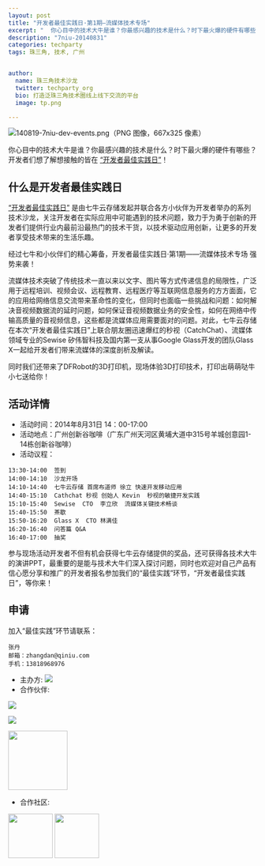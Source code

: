 ```yaml
---
layout: post
title: "开发者最佳实践日·第1期—流媒体技术专场"
excerpt: "  你心目中的技术大牛是谁？你最感兴趣的技术是什么？时下最火爆的硬件有哪些？开发者们想了解想接触的皆在“开发者最佳实践日”!“开发者最佳实践日”是由七牛云存储发起并联合各方小伙伴为开发者举办的系列技术沙龙，关注开发者在实际应用中可能遇到的技术问题，致力于为勇于创新的开发者们提供行业内最前沿最热门的技术干货，以技术驱动应用创新，让更多的开发者享受技术带来的生活乐趣。  "
description: "7niu-20140831"
categories: techparty
tags: 珠三角, 技术, 广州


author:
  name: 珠三角技术沙龙
  twitter: techparty_org
  bio: 打造泛珠三角技术圈线上线下交流的平台
  image: tp.png

---
```


![140819-7niu-dev-events.png（PNG 图像，667x325 像素）](http://zoomq.qiniudn.com/techparty.org/snap/140819-7niu-dev-events.png)

你心目中的技术大牛是谁？你最感兴趣的技术是什么？时下最火爆的硬件有哪些？开发者们想了解想接触的皆在
[“开发者最佳实践日”](http://qiniu-1.eventdove.com/mobile/5977)！

## 什么是开发者最佳实践日

[“开发者最佳实践日”](http://qiniu-1.eventdove.com/mobile/5977)
是由七牛云存储发起并联合各方小伙伴为开发者举办的系列技术沙龙，关注开发者在实际应用中可能遇到的技术问题，致力于为勇于创新的开发者们提供行业内最前沿最热门的技术干货，以技术驱动应用创新，让更多的开发者享受技术带来的生活乐趣。

经过七牛和小伙伴们的精心筹备，开发者最佳实践日·第1期——流媒体技术专场 强势来袭！

流媒体技术突破了传统技术一直以来以文字、图片等方式传递信息的局限性，广泛用于远程培训、视频会议、远程教育、远程医疗等互联网信息服务的方方面面，它的应用给网络信息交流带来革命性的变化，但同时也面临一些挑战和问题：如何解决音视频数据流的延时问题，如何保证音视频数据业务的安全性，如何在网络中传输高质量的音视频信息，这些都是流媒体应用需要面对的问题。对此，七牛云存储在本次“开发者最佳实践日”上联合朋友圈迅速爆红的秒视（CatchChat）、流媒体领域专业的Sewise 矽伟智科技及国内第一支从事Google Glass开发的团队Glass X一起给开发者们带来流媒体的深度剖析及解读。

同时我们还带来了DFRobot的3D打印机，现场体验3D打印技术，打印出萌萌哒牛小七送给你！

## 活动详情

- 活动时间：2014年8月31日 14：00-17:00
- 活动地点：广州创新谷咖啡（广东广州天河区黄埔大道中315号羊城创意园1-14栋创新谷咖啡）
- 活动议程：

```
13:30-14:00  签到
14:00-14:10  沙龙开场
14:10-14:40  七牛云存储 首席布道师 徐立 快速开发移动应用
14:40-15:10  Cathchat 秒视 创始人 Kevin  秒视的敏捷开发实践
15:10-15:40  Sewise  CTO  李立欣  流媒体关键技术畅谈
15:40-15:50  茶歇
15:50-16:20  Glass X  CTO 林满佳 
16:20-16:40  问答篇 Q&A
16:40-17:00  抽奖
```

参与现场活动开发者不但有机会获得七牛云存储提供的奖品，还可获得各技术大牛的演讲PPT，最重要的是能与技术大牛们深入探讨问题，同时也欢迎对自己产品有信心愿分享和推广的开发者报名参加我们的“最佳实践”环节，“开发者最佳实践日”，等你来！


## 申请
加入“最佳实践”环节请联系：

    张丹 
    邮箱：zhangdan@qiniu.com
    手机：13818968976



- 主办方: [![](http://eventdove.com/resource/20140819/371991_20140819103318242.png)](http://www.qiniu.com/)
- 合作伙伴: 

![](http://eventdove.com/resource/20140819/371991_20140819103332656.jpg)

![](http://eventdove.com/resource/20140819/371991_20140819103344275.png)

<img src="http://eventdove.com/resource/20140819/371991_20140819103412077.jpg"
    width="120"/>

- 合作社区: 

<img src="http://techparty.org/images/tp.png"
    height="90"/>
<a href="http://fequan.com/">
<img src="http://fequan.com/public/img/logo.png"
    height="90"/>
</a>

